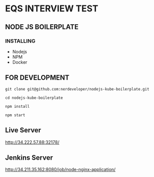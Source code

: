 #  EQS INTERVIEW TEST

##  NODE JS BOILERPLATE

### INSTALLING 
- Nodejs
- NPM
- Docker

## FOR DEVELOPMENT
```shell
git clone git@github.com:nerdeveloper/nodejs-kube-boilerplate.git

cd nodejs-kube-boilerplate

npm install

npm start
```

## Live Server

http://34.222.57.88:32178/

## Jenkins Server

http://34.211.35.162:8080/job/node-nginx-application/
 
